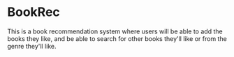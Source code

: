 # BookRec

This is a book recommendation system where users will be able to add the books they like, and be able to search for other books they'll like or from the genre they'll like.

